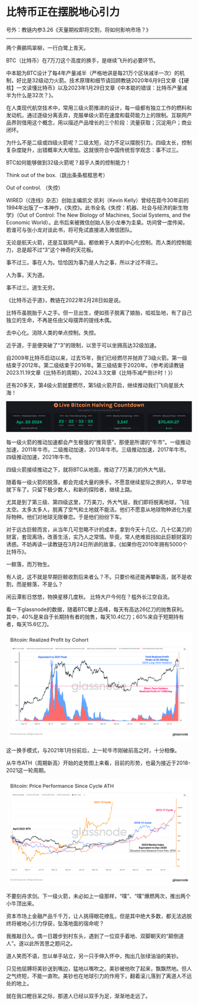 # 比特币正在摆脱地心引力

号外：教链内参3.26《天量期权即将交割，将如何影响市场？》

* * *

两个黄鹂鸣翠柳，一行白鹭上青天。

BTC（比特币）在7万刀这个高度的换手，是继续飞升的必要环节。

中本聪为BTC设计了每4年产量减半（严格地讲是每21万个区块减半一次）的机制，好比是32级动力火箭。技术原理和细节请回顾教链2020年6月9日文章《【硬核】一文读懂比特币》以及2023年1月29日文章《中本聪的错误：比特币产量减半为什么是32次？》。

在人类现代航空技术中，常用三级火箭推进的设计，每一级都有独立工作的燃料和发动机，通过逐级分离丢弃，克服单级火箭在速度和载荷能力上的限制。互联网产品界则借用这个概念，用以描述产品增长的三个阶段：流量获取；沉淀用户；商业闭环。

为什么不是二级或四级火箭呢？二级太短，动力不足以摆脱引力。四级太长，控制复杂度陡升，出错概率大大增加。这就很符合中国传统哲学观念：事不过三。

BTC如何能够做到32级火箭呢？超乎人类的控制能力！

Think out of the box.（跳出条条框框思考）

Out of control. （失控）

WIRED（《连线》杂志）创始主编凯文·凯利（Kevin Kelly）曾经在距今30年前的1994年出版了一本神作，《失控》。此书全名《失控：机器、社会与经济的新生物学》（Out of Control: The New Biology of Machines, Social Systems, and the Economic World）。此书后来被微信创始人张小龙奉为圭臬。坊间曾一度传闻，若谁可与张小龙对谈此书，将可免试直接进入微信团队。

无论是航天火箭，还是互联网产品，都依赖于人类的中心化控制。而人类的控制能力，总是超不过“3”这个神奇的天花板。

事不过三。事在人为。恰恰因为事乃是人为之事，所以才过不得三。

人为事，天为道。

事不过三。道生无穷。

《比特币近乎道》，教链在2022年2月28日如是说。

比特币虽脱胎于人之手。但一旦出生，便如孩子脱离了娘胎，呱呱坠地，有了自己独立的生命，不再是任由父母摆弄的提线木偶。

去中心化。消除人类的单点控制。失控。

近乎道，于是便突破了“3”的限制，以至于可以坐拥高达32级加速。

自2009年比特币启动以来，过去15年，我们已经燃尽并抛弃了3级火箭。第一级结束于2012年。第二级结束于2016年。第三级结束于2020年。（参考阅读教链2023.11.19文章《比特币的周期》，2024.3.3文章《比特币减产倒计时！》）

还有20多天，第4级火箭就要燃尽，第5级火箭开启，继续推动我们飞向星辰大海！

![](2024-03-27-A01.png)

每一级火箭的推动加速都会产生极强的“推背感”，那便是所谓的“牛市”。一级推动加速，2011年牛市。二级推动加速，2013年牛市。三级推动加速，2017年牛市。四级推动加速，2021年牛市。

四级火箭接续推动之下，就将BTC从地面，推动了7万美刀的外大气层。

随着每一级火箭的脱落，都会完成大量的换手。不愿意继续星际之旅的人，早早地就下车了。只留下极少数人，和新的探险者，继续上路。

尤其是到了第三级、第四级这里，7万美刀，外大气层，我们即将脱离地球，飞往太空。太多太多人，脱离了空气和土地就不能活。他们不愿意从地球物种进化为星际物种。他们对地球无限眷恋。于是他们纷纷下车。

对于远古巨鲸而言，从当年几可忽略不计的成本，拿到今天十几亿、几十亿美刀的财富，套现离场，改善生活，实乃人之常情。毕竟，常人绝难抵挡如此巨额财富的诱惑。不妨再读一读教链在3月24日所讲的故事，《如果你在2010年拥有5000个比特币》。

一鲸落，而万物生。

有人说，这不就是早期巨鲸收割后来者么？不。只要价格还能再攀新高，就不是收割，而是鲸落，不是么？

闲云潭影日悠悠，物换星移几度秋。
比特大户今何在？槛外长江空自流。

看一下glassnode的数据，随着BTC攀上高峰，每天有高达26亿刀的抛售获利。其中，40%是来自于长期持有者的抛售，每天10.4亿刀；60%来自于短期持有者，每天15.6亿刀。

![](2024-03-27-A02.png)

这一换手模式，与2021年1月份前后，上一轮牛市刚破前高之时，十分相像。

从牛市ATH（周期新高）开始的走势图上来看，目前的形势，也最为接近于2018-2021这一轮周期。

![](2024-03-27-A03.png)

不要刻舟求剑。下一级火箭，未必如上一级那样，“噗”、“噗”爆燃两次，推出两个小牛顶出来。

资本市场上金融产品千千万，让人挑得眼花缭乱，但是其中绝大多数，都无法逃脱终将被地心引力俘获，坠落地面的宿命呢？

我推敲日久。偶一日踱步到村东头，遇到了一位双手着地、双脚朝天的“颠倒道人”。遂以此所苦思之题问之。

道人笑而不语，忽以单手站立，另一只手伸入怀中，掏出几张绿油油的美钞。

只见他屈膊将美钞送到嘴边，猛地以嘴吹之。美钞被他吹了起来，飘飘然地。但人之气终短，不能一直吹。美钞也在地球引力的作用下，翻着滚儿落到了离道人不远处的地上。

就在我口瞪目呆之际，那道人已经以双手为足，渐渐地走远了。
